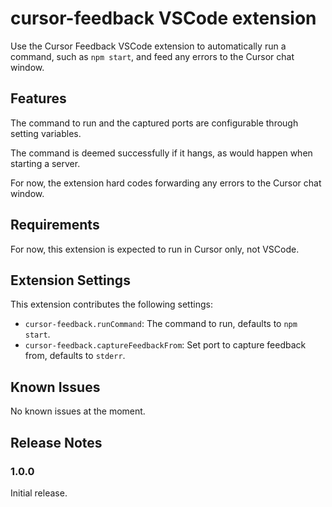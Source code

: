 # cursor-feedback VSCode extension

Use the Cursor Feedback VSCode extension to automatically run a command, such as `npm start`, and feed any errors to the Cursor chat window.

## Features

The command to run and the captured ports are configurable through setting variables.

The command is deemed successfully if it hangs, as would happen when starting a server.

For now, the extension hard codes forwarding any errors to the Cursor chat window.

## Requirements

For now, this extension is expected to run in Cursor only, not VSCode.

## Extension Settings

This extension contributes the following settings:

* `cursor-feedback.runCommand`: The command to run, defaults to `npm start`.
* `cursor-feedback.captureFeedbackFrom`: Set port to capture feedback from, defaults to `stderr`.

## Known Issues

No known issues at the moment.

## Release Notes

### 1.0.0

Initial release.

